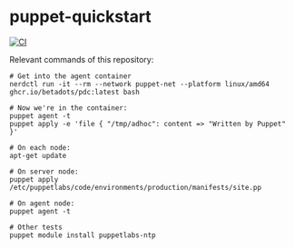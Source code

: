 # puppet-quickstart

[![CI](https://github.com/pure-study/puppet-quickstart/actions/workflows/docker-image.yml/badge.svg)](https://github.com/pure-study/puppet-quickstart/actions/workflows/docker-image.yml)


Relevant commands of this repository:
```shell
# Get into the agent container
nerdctl run -it --rm --network puppet-net --platform linux/amd64 ghcr.io/betadots/pdc:latest bash

# Now we're in the container:
puppet agent -t
puppet apply -e 'file { "/tmp/adhoc": content => "Written by Puppet" }'

# On each node:
apt-get update

# On server node:
puppet apply /etc/puppetlabs/code/environments/production/manifests/site.pp

# On agent node:
puppet agent -t

# Other tests
puppet module install puppetlabs-ntp


```